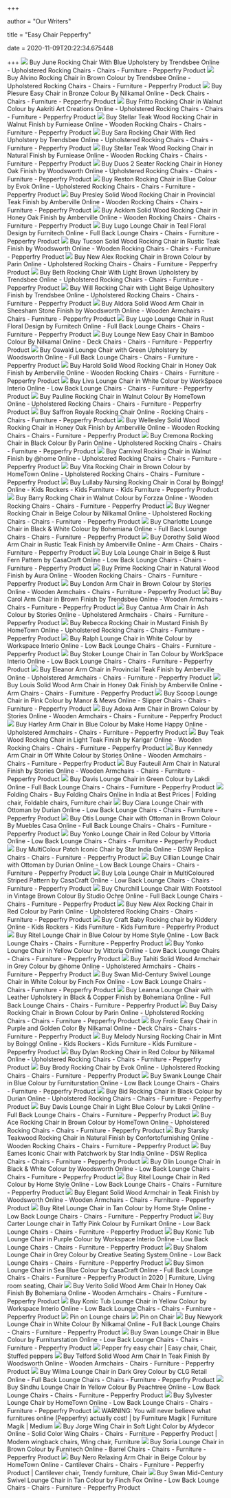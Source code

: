 +++
        
author = "Our Writers"
        
title = "Easy Chair Pepperfry"
        
date = 2020-11-09T20:22:34.675448
        
+++
[ ![](https://ii1.pepperfry.com/media/catalog/product/j/u/494x544/june-rocking-chair-with-blue-upholstery-by-trendsbee-june-rocking-chair-with-blue-upholstery-by-tren-lj8uy2.jpg)](https://ii1.pepperfry.com/media/catalog/product/j/u/494x544/june-rocking-chair-with-blue-upholstery-by-trendsbee-june-rocking-chair-with-blue-upholstery-by-tren-lj8uy2.jpg) Buy June Rocking Chair With Blue Upholstery by Trendsbee Online -  Upholstered Rocking Chairs - Chairs - Furniture - Pepperfry Product
[ ![](https://ii1.pepperfry.com/media/catalog/product/a/l/568x625/alvino-rocking-chair-in-brown-colour-by-trendsbee-alvino-rocking-chair-in-brown-colour-by-trendsbee-o7sbhw.jpg)](https://ii1.pepperfry.com/media/catalog/product/a/l/568x625/alvino-rocking-chair-in-brown-colour-by-trendsbee-alvino-rocking-chair-in-brown-colour-by-trendsbee-o7sbhw.jpg) Buy Alvino Rocking Chair in Brown Colour by Trendsbee Online - Upholstered Rocking  Chairs - Chairs - Furniture - Pepperfry Product
[ ![](https://ii1.pepperfry.com/media/catalog/product/p/l/568x625/plesure-easy-chair-in-bronze-and-golden-colour-by-nilkamal-plesure-easy-chair-in-bronze-and-golden-c-sot5h4.jpg)](https://ii1.pepperfry.com/media/catalog/product/p/l/568x625/plesure-easy-chair-in-bronze-and-golden-colour-by-nilkamal-plesure-easy-chair-in-bronze-and-golden-c-sot5h4.jpg) Buy Plesure Easy Chair in Bronze Colour By Nilkamal Online - Deck Chairs -  Chairs - Furniture - Pepperfry Product
[ ![](https://ii2.pepperfry.com/media/catalog/product/f/r/494x544/fritto-rocking-chair-in-walnut-colour-by-aakriti-art-creations-fritto-rocking-chair-in-walnut-colour-iby4js.jpg)](https://ii2.pepperfry.com/media/catalog/product/f/r/494x544/fritto-rocking-chair-in-walnut-colour-by-aakriti-art-creations-fritto-rocking-chair-in-walnut-colour-iby4js.jpg) Buy Fritto Rocking Chair in Walnut Colour by Aakriti Art Creations Online -  Upholstered Rocking Chairs - Chairs - Furniture - Pepperfry Product
[ ![](https://ii1.pepperfry.com/media/catalog/product/t/e/568x625/teak-wood-rocking-chair-in-walnut-finish-by-furniease-teak-wood-rocking-chair-in-walnut-finish-by-fu-u9qasf.jpg)](https://ii1.pepperfry.com/media/catalog/product/t/e/568x625/teak-wood-rocking-chair-in-walnut-finish-by-furniease-teak-wood-rocking-chair-in-walnut-finish-by-fu-u9qasf.jpg) Buy Stellar Teak Wood Rocking Chair in Walnut Finish by Furniease Online -  Wooden Rocking Chairs - Chairs - Furniture - Pepperfry Product
[ ![](https://ii1.pepperfry.com/media/catalog/product/s/a/494x544/sara-rocking-chair-with-red-upholstery-by-trendsbee-sara-rocking-chair-with-red-upholstery-by-trends-3yv8pg.jpg)](https://ii1.pepperfry.com/media/catalog/product/s/a/494x544/sara-rocking-chair-with-red-upholstery-by-trendsbee-sara-rocking-chair-with-red-upholstery-by-trends-3yv8pg.jpg) Buy Sara Rocking Chair With Red Upholstery by Trendsbee Online -  Upholstered Rocking Chairs - Chairs - Furniture - Pepperfry Product
[ ![](https://ii1.pepperfry.com/media/catalog/product/t/e/568x625/teak-wood-rocking-chair-in-natural-finish-by-furniease-teak-wood-rocking-chair-in-natural-finish-by--kkyqzn.jpg)](https://ii1.pepperfry.com/media/catalog/product/t/e/568x625/teak-wood-rocking-chair-in-natural-finish-by-furniease-teak-wood-rocking-chair-in-natural-finish-by--kkyqzn.jpg) Buy Stellar Teak Wood Rocking Chair in Natural Finish by Furniease Online -  Wooden Rocking Chairs - Chairs - Furniture - Pepperfry Product
[ ![](https://ii1.pepperfry.com/media/catalog/product/d/u/800x880/duos-2-seater-rocking-chair-in-honey-oak-finish-by-woodsworth-duos-2-seater-rocking-chair-in-honey-o-iolfom.jpg)](https://ii1.pepperfry.com/media/catalog/product/d/u/800x880/duos-2-seater-rocking-chair-in-honey-oak-finish-by-woodsworth-duos-2-seater-rocking-chair-in-honey-o-iolfom.jpg) Buy Duos 2 Seater Rocking Chair in Honey Oak Finish by Woodsworth Online -  Upholstered Rocking Chairs - Chairs - Furniture - Pepperfry Product
[ ![](https://ii1.pepperfry.com/media/catalog/product/r/e/800x880/reston-accent-chair-in-blue-colour-by-evok-reston-accent-chair-in-blue-colour-by-evok-t3hdmr.jpg)](https://ii1.pepperfry.com/media/catalog/product/r/e/800x880/reston-accent-chair-in-blue-colour-by-evok-reston-accent-chair-in-blue-colour-by-evok-t3hdmr.jpg) Buy Reston Rocking Chair in Blue Colour by Evok Online - Upholstered Rocking  Chairs - Chairs - Furniture - Pepperfry Product
[ ![](https://ii1.pepperfry.com/media/catalog/product/w/e/494x544/wellesley-solid-wood-rocking-chair-in-provincial-teak-finish-by-amberville-wellesley-solid-wood-rock-pzovki.jpg)](https://ii1.pepperfry.com/media/catalog/product/w/e/494x544/wellesley-solid-wood-rocking-chair-in-provincial-teak-finish-by-amberville-wellesley-solid-wood-rock-pzovki.jpg) Buy Presley Solid Wood Rocking Chair in Provincial Teak Finish by  Amberville Online - Wooden Rocking Chairs - Chairs - Furniture - Pepperfry  Product
[ ![](https://ii2.pepperfry.com/media/catalog/product/a/c/494x544/acklom-solid-wood-rocking-chair-in-honey-oak-finish-by-amberville-acklom-solid-wood-rocking-chair-in-dnwbts.jpg)](https://ii2.pepperfry.com/media/catalog/product/a/c/494x544/acklom-solid-wood-rocking-chair-in-honey-oak-finish-by-amberville-acklom-solid-wood-rocking-chair-in-dnwbts.jpg) Buy Acklom Solid Wood Rocking Chair in Honey Oak Finish by Amberville  Online - Wooden Rocking Chairs - Chairs - Furniture - Pepperfry Product
[ ![](https://ii1.pepperfry.com/media/catalog/product/l/u/494x544/lugo-high-back-accent-cum-lounge-chair-in-teal-floral-design-by-minthomez-lugo-high-back-accent-cum--5ngbzk.jpg)](https://ii1.pepperfry.com/media/catalog/product/l/u/494x544/lugo-high-back-accent-cum-lounge-chair-in-teal-floral-design-by-minthomez-lugo-high-back-accent-cum--5ngbzk.jpg) Buy Lugo Lounge Chair in Teal Floral Design by Furnitech Online - Full Back Lounge  Chairs - Chairs - Furniture - Pepperfry Product
[ ![](https://ii1.pepperfry.com/media/catalog/product/t/u/494x544/tucson-solid-wood-rocking-chair-in-rustic-teak-finish-by-woodsworth-tucson-solid-wood-rocking-chair--mkt6cp.jpg)](https://ii1.pepperfry.com/media/catalog/product/t/u/494x544/tucson-solid-wood-rocking-chair-in-rustic-teak-finish-by-woodsworth-tucson-solid-wood-rocking-chair--mkt6cp.jpg) Buy Tucson Solid Wood Rocking Chair in Rustic Teak Finish by Woodsworth  Online - Wooden Rocking Chairs - Chairs - Furniture - Pepperfry Product
[ ![](https://ii1.pepperfry.com/media/catalog/product/n/e/494x544/new-alex-rocking-chair-in-brown-colour-by-parin-new-alex-rocking-chair-in-brown-colour-by-parin-klgdfy.jpg)](https://ii1.pepperfry.com/media/catalog/product/n/e/494x544/new-alex-rocking-chair-in-brown-colour-by-parin-new-alex-rocking-chair-in-brown-colour-by-parin-klgdfy.jpg) Buy New Alex Rocking Chair in Brown Colour by Parin Online - Upholstered Rocking  Chairs - Chairs - Furniture - Pepperfry Product
[ ![](https://ii1.pepperfry.com/media/catalog/product/b/e/494x544/beth-rocking-chair-with-light-brown-upholstery-by-trendsbee-beth-rocking-chair-with-light-brown-upho-s7wk5i.jpg)](https://ii1.pepperfry.com/media/catalog/product/b/e/494x544/beth-rocking-chair-with-light-brown-upholstery-by-trendsbee-beth-rocking-chair-with-light-brown-upho-s7wk5i.jpg) Buy Beth Rocking Chair With Light Brown Upholstery by Trendsbee Online -  Upholstered Rocking Chairs - Chairs - Furniture - Pepperfry Product
[ ![](https://ii1.pepperfry.com/media/catalog/product/w/i/494x544/will-rocking-chair-with-light-beige-uphosltery-finish-by-trendsbee-will-rocking-chair-with-light-bei-jreh8r.jpg)](https://ii1.pepperfry.com/media/catalog/product/w/i/494x544/will-rocking-chair-with-light-beige-uphosltery-finish-by-trendsbee-will-rocking-chair-with-light-bei-jreh8r.jpg) Buy Will Rocking Chair with Light Beige Uphosltery Finish by Trendsbee  Online - Upholstered Rocking Chairs - Chairs - Furniture - Pepperfry Product
[ ![](https://ii1.pepperfry.com/media/catalog/product/a/l/494x544/aldora-solid-wood-arm-chair-in-sheesham-stone-finish-by-woodsworth-aldora-solid-wood-arm-chair-in-sh-ni6x6c.jpg)](https://ii1.pepperfry.com/media/catalog/product/a/l/494x544/aldora-solid-wood-arm-chair-in-sheesham-stone-finish-by-woodsworth-aldora-solid-wood-arm-chair-in-sh-ni6x6c.jpg) Buy Aldora Solid Wood Arm Chair in Sheesham Stone Finish by Woodsworth  Online - Wooden Armchairs - Chairs - Furniture - Pepperfry Product
[ ![](https://ii1.pepperfry.com/media/catalog/product/l/u/494x544/lugo-high-back-accent-cum-lounge-chair-in-rust-floral-design-by-minthomez-lugo-high-back-accent-cum--kxdoil.jpg)](https://ii1.pepperfry.com/media/catalog/product/l/u/494x544/lugo-high-back-accent-cum-lounge-chair-in-rust-floral-design-by-minthomez-lugo-high-back-accent-cum--kxdoil.jpg) Buy Lugo Lounge Chair in Rust Floral Design by Furnitech Online - Full Back Lounge  Chairs - Chairs - Furniture - Pepperfry Product
[ ![](https://ii1.pepperfry.com/media/catalog/product/l/o/494x544/lounge-new-easy-chair-in-purple-and-bamboo-colour-by-nilkamal-lounge-new-easy-chair-in-purple-and-ba-45j7bo.jpg)](https://ii1.pepperfry.com/media/catalog/product/l/o/494x544/lounge-new-easy-chair-in-purple-and-bamboo-colour-by-nilkamal-lounge-new-easy-chair-in-purple-and-ba-45j7bo.jpg) Buy Lounge New Easy Chair in Bamboo Colour By Nilkamal Online - Deck Chairs  - Chairs - Furniture - Pepperfry Product
[ ![](https://ii1.pepperfry.com/media/catalog/product/o/s/494x544/oswald-lounge-chair-with-green-upholstery-by-woodsworth-oswald-lounge-chair-with-green-upholstery-by-irz8wj.jpg)](https://ii1.pepperfry.com/media/catalog/product/o/s/494x544/oswald-lounge-chair-with-green-upholstery-by-woodsworth-oswald-lounge-chair-with-green-upholstery-by-irz8wj.jpg) Buy Oswald Lounge Chair with Green Upholstery by Woodsworth Online - Full  Back Lounge Chairs - Chairs - Furniture - Pepperfry Product
[ ![](https://ii1.pepperfry.com/media/catalog/product/h/a/568x625/harold-solid-wood-rocking-chair-in-honey-oak-finish-by-amberville-harold-solid-wood-rocking-chair-in-khvadd.jpg)](https://ii1.pepperfry.com/media/catalog/product/h/a/568x625/harold-solid-wood-rocking-chair-in-honey-oak-finish-by-amberville-harold-solid-wood-rocking-chair-in-khvadd.jpg) Buy Harold Solid Wood Rocking Chair in Honey Oak Finish by Amberville  Online - Wooden Rocking Chairs - Chairs - Furniture - Pepperfry Product
[ ![](https://ii1.pepperfry.com/media/catalog/product/s/t/568x625/stokeris-lounge-chair-in-white-colour--colour-by-primrose-stokeris-lounge-chair-in-white-colour--col-6nqcc6.jpg)](https://ii1.pepperfry.com/media/catalog/product/s/t/568x625/stokeris-lounge-chair-in-white-colour--colour-by-primrose-stokeris-lounge-chair-in-white-colour--col-6nqcc6.jpg) Buy Liva Lounge Chair in White Colour by WorkSpace Interio Online - Low  Back Lounge Chairs - Chairs - Furniture - Pepperfry Product
[ ![](https://ii1.pepperfry.com/media/catalog/product/p/a/494x544/pauline-rocking-chair-in-walnut-colour-by-hometown-pauline-rocking-chair-in-walnut-colour-by-hometow-eg5ns1.jpg)](https://ii1.pepperfry.com/media/catalog/product/p/a/494x544/pauline-rocking-chair-in-walnut-colour-by-hometown-pauline-rocking-chair-in-walnut-colour-by-hometow-eg5ns1.jpg) Buy Pauline Rocking Chair in Walnut Colour By HomeTown Online - Upholstered Rocking  Chairs - Chairs - Furniture - Pepperfry Product
[ ![](https://ii1.pepperfry.com/media/catalog/product/s/a/800x880/saffron-royale-rocking-chair-saffron-royale-rocking-chair-qponjp.jpg)](https://ii1.pepperfry.com/media/catalog/product/s/a/800x880/saffron-royale-rocking-chair-saffron-royale-rocking-chair-qponjp.jpg) Buy Saffron Royale Rocking Chair Online - Rocking Chairs - Chairs -  Furniture - Pepperfry Product
[ ![](https://ii1.pepperfry.com/media/catalog/product/w/e/568x625/wellesley-solid-wood-rocking-chair-in-honey-oak-finish-by-amberville-wellesley-solid-wood-rocking-ch-f4v0p5.jpg)](https://ii1.pepperfry.com/media/catalog/product/w/e/568x625/wellesley-solid-wood-rocking-chair-in-honey-oak-finish-by-amberville-wellesley-solid-wood-rocking-ch-f4v0p5.jpg) Buy Wellesley Solid Wood Rocking Chair in Honey Oak Finish by Amberville  Online - Wooden Rocking Chairs - Chairs - Furniture - Pepperfry Product
[ ![](https://ii1.pepperfry.com/media/catalog/product/c/r/568x625/cremona-rocking-chair-in-black-colour-by-parin-cremona-rocking-chair-in-black-colour-by-parin-mlx8ik.jpg)](https://ii1.pepperfry.com/media/catalog/product/c/r/568x625/cremona-rocking-chair-in-black-colour-by-parin-cremona-rocking-chair-in-black-colour-by-parin-mlx8ik.jpg) Buy Cremona Rocking Chair in Black Colour By Parin Online - Upholstered Rocking  Chairs - Chairs - Furniture - Pepperfry Product
[ ![](https://ii1.pepperfry.com/media/catalog/product/c/a/568x625/carnival-solid-wood-rocking-chair-in-walnut-colour-by--home-carnival-solid-wood-rocking-chair-in-wal-9krd9a.jpg)](https://ii1.pepperfry.com/media/catalog/product/c/a/568x625/carnival-solid-wood-rocking-chair-in-walnut-colour-by--home-carnival-solid-wood-rocking-chair-in-wal-9krd9a.jpg) Buy Carnival Rocking Chair in Walnut Finish by @home Online - Upholstered Rocking  Chairs - Chairs - Furniture - Pepperfry Product
[ ![](https://ii1.pepperfry.com/media/catalog/product/v/i/568x625/vita-rocking-chair-in-brown-colour-by-hometown-vita-rocking-chair-in-brown-colour-by-hometown-2wyvuf.jpg)](https://ii1.pepperfry.com/media/catalog/product/v/i/568x625/vita-rocking-chair-in-brown-colour-by-hometown-vita-rocking-chair-in-brown-colour-by-hometown-2wyvuf.jpg) Buy Vita Rocking Chair in Brown Colour by HomeTown Online - Upholstered Rocking  Chairs - Chairs - Furniture - Pepperfry Product
[ ![](https://ii1.pepperfry.com/media/catalog/product/l/u/494x544/lullaby-nursing-chair-in-coral-by-boingg!-lullaby-nursing-chair-in-coral-by-boingg!-ojwijk.jpg)](https://ii1.pepperfry.com/media/catalog/product/l/u/494x544/lullaby-nursing-chair-in-coral-by-boingg!-lullaby-nursing-chair-in-coral-by-boingg!-ojwijk.jpg) Buy Lullaby Nursing Rocking Chair in Coral by Boingg! Online - Kids Rockers  - Kids Furniture - Kids Furniture - Pepperfry Product
[ ![](https://ii1.pepperfry.com/media/catalog/product/b/a/568x625/barry-rocking-chair-in-walnut-colour-by-forzza-barry-rocking-chair-in-walnut-colour-by-forzza-u7xgf7.jpg)](https://ii1.pepperfry.com/media/catalog/product/b/a/568x625/barry-rocking-chair-in-walnut-colour-by-forzza-barry-rocking-chair-in-walnut-colour-by-forzza-u7xgf7.jpg) Buy Barry Rocking Chair in Walnut Colour by Forzza Online - Wooden Rocking  Chairs - Chairs - Furniture - Pepperfry Product
[ ![](https://ii1.pepperfry.com/media/catalog/product/w/e/568x625/wegner-rocking-chair-in-beige-colour-by-nilkamal-wegner-rocking-chair-in-beige-colour-by-nilkamal-5ypgnp.jpg)](https://ii1.pepperfry.com/media/catalog/product/w/e/568x625/wegner-rocking-chair-in-beige-colour-by-nilkamal-wegner-rocking-chair-in-beige-colour-by-nilkamal-5ypgnp.jpg) Buy Wegner Rocking Chair in Beige Colour by Nilkamal Online - Upholstered Rocking  Chairs - Chairs - Furniture - Pepperfry Product
[ ![](https://ii1.pepperfry.com/media/catalog/product/c/h/568x625/charlotte-lounge-chair-in-black---white-colour-by-bohemiana-charlotte-lounge-chair-in-black---white--1qo4vz.jpg)](https://ii1.pepperfry.com/media/catalog/product/c/h/568x625/charlotte-lounge-chair-in-black---white-colour-by-bohemiana-charlotte-lounge-chair-in-black---white--1qo4vz.jpg) Buy Charlotte Lounge Chair in Black & White Colour by Bohemiana Online -  Full Back Lounge Chairs - Chairs - Furniture - Pepperfry Product
[ ![](https://ii1.pepperfry.com/media/catalog/product/d/o/568x625/dorothy-solid-wood-arm-chair-in-rustic-teak-finish-by-amberville-dorothy-solid-wood-arm-chair-in-rus-ygzfhq.jpg)](https://ii1.pepperfry.com/media/catalog/product/d/o/568x625/dorothy-solid-wood-arm-chair-in-rustic-teak-finish-by-amberville-dorothy-solid-wood-arm-chair-in-rus-ygzfhq.jpg) Buy Dorothy Solid Wood Arm Chair in Rustic Teak Finish by Amberville Online  - Arm Chairs - Chairs - Furniture - Pepperfry Product
[ ![](https://ii1.pepperfry.com/media/catalog/product/l/o/494x544/lola-lounge-chair-in-beige---rust-fern-pattern-by-casacraft-lola-lounge-chair-in-beige---rust-fern-p-zfrfqu.jpg)](https://ii1.pepperfry.com/media/catalog/product/l/o/494x544/lola-lounge-chair-in-beige---rust-fern-pattern-by-casacraft-lola-lounge-chair-in-beige---rust-fern-p-zfrfqu.jpg) Buy Lola Lounge Chair in Beige & Rust Fern Pattern by CasaCraft Online -  Low Back Lounge Chairs - Chairs - Furniture - Pepperfry Product
[ ![](https://ii1.pepperfry.com/media/catalog/product/g/a/568x625/gataleg-rocking-chair-in-natural-colour-by-aura-gataleg-rocking-chair-in-natural-colour-by-aura-mz2p0d.jpg)](https://ii1.pepperfry.com/media/catalog/product/g/a/568x625/gataleg-rocking-chair-in-natural-colour-by-aura-gataleg-rocking-chair-in-natural-colour-by-aura-mz2p0d.jpg) Buy Prime Rocking Chair in Natural Wood Finish by Aura Online - Wooden Rocking  Chairs - Chairs - Furniture - Pepperfry Product
[ ![](https://ii2.pepperfry.com/media/catalog/product/l/o/494x544/london-arm-chair-in-cushion---mahogany-wood-finish-by-stories-london-arm-chair-in-cushion---mahogany-boz2u2.jpg)](https://ii2.pepperfry.com/media/catalog/product/l/o/494x544/london-arm-chair-in-cushion---mahogany-wood-finish-by-stories-london-arm-chair-in-cushion---mahogany-boz2u2.jpg) Buy London Arm Chair in Brown Colour by Stories Online - Wooden Armchairs -  Chairs - Furniture - Pepperfry Product
[ ![](https://ii1.pepperfry.com/media/catalog/product/c/a/568x625/carol-arm-chair-in-brown-finish-by-trendsbee-carol-arm-chair-in-brown-finish-by-trendsbee-jaf861.jpg)](https://ii1.pepperfry.com/media/catalog/product/c/a/568x625/carol-arm-chair-in-brown-finish-by-trendsbee-carol-arm-chair-in-brown-finish-by-trendsbee-jaf861.jpg) Buy Carol Arm Chair in Brown Finish by Trendsbee Online - Wooden Armchairs  - Chairs - Furniture - Pepperfry Product
[ ![](https://ii1.pepperfry.com/media/catalog/product/c/a/494x544/cantua-1-seater-sofa-in-solid-ash-wooden-frame-by-stories-cantua-1-seater-sofa-in-solid-ash-wooden-f-88ibmu.jpg)](https://ii1.pepperfry.com/media/catalog/product/c/a/494x544/cantua-1-seater-sofa-in-solid-ash-wooden-frame-by-stories-cantua-1-seater-sofa-in-solid-ash-wooden-f-88ibmu.jpg) Buy Cantua Arm Chair in Ash Colour by Stories Online - Upholstered  Armchairs - Chairs - Furniture - Pepperfry Product
[ ![](https://ii1.pepperfry.com/media/catalog/product/r/e/494x544/rebecca-accent-chair-in-mustard-finish-by-hometown-rebecca-accent-chair-in-mustard-finish-by-hometow-nlud24.jpg)](https://ii1.pepperfry.com/media/catalog/product/r/e/494x544/rebecca-accent-chair-in-mustard-finish-by-hometown-rebecca-accent-chair-in-mustard-finish-by-hometow-nlud24.jpg) Buy Rebecca Rocking Chair in Mustard Finish By HomeTown Online -  Upholstered Rocking Chairs - Chairs - Furniture - Pepperfry Product
[ ![](https://ii1.pepperfry.com/media/catalog/product/r/a/494x544/ralph-lounge-chair-in-white-colour-by-workspace-interio-ralph-lounge-chair-in-white-colour-by-worksp-jd72mv.jpg)](https://ii1.pepperfry.com/media/catalog/product/r/a/494x544/ralph-lounge-chair-in-white-colour-by-workspace-interio-ralph-lounge-chair-in-white-colour-by-worksp-jd72mv.jpg) Buy Ralph Lounge Chair in White Colour by Workspace Interio Online - Low  Back Lounge Chairs - Chairs - Furniture - Pepperfry Product
[ ![](https://ii1.pepperfry.com/media/catalog/product/s/t/494x544/stokeris-lounge-chair-in-tan-colour-colour-by-primrose-stokeris-lounge-chair-in-tan-colour-colour-by-3gkjau.jpg)](https://ii1.pepperfry.com/media/catalog/product/s/t/494x544/stokeris-lounge-chair-in-tan-colour-colour-by-primrose-stokeris-lounge-chair-in-tan-colour-colour-by-3gkjau.jpg) Buy Stoker Lounge Chair in Tan Colour by WorkSpace Interio Online - Low  Back Lounge Chairs - Chairs - Furniture - Pepperfry Product
[ ![](https://ii1.pepperfry.com/media/catalog/product/e/l/494x544/eleanor-arm-chair-in-provincial-teak-finish-by-amberville-eleanor-arm-chair-in-provincial-teak-finis-ospest.jpg)](https://ii1.pepperfry.com/media/catalog/product/e/l/494x544/eleanor-arm-chair-in-provincial-teak-finish-by-amberville-eleanor-arm-chair-in-provincial-teak-finis-ospest.jpg) Buy Eleanor Arm Chair in Provincial Teak Finish by Amberville Online -  Upholstered Armchairs - Chairs - Furniture - Pepperfry Product
[ ![](https://ii1.pepperfry.com/media/catalog/product/l/o/494x544/louis-solid-wood-arm-chair-in-honey-oak-finish-by-amberville-louis-solid-wood-arm-chair-in-honey-oak-vgvafr.jpg)](https://ii1.pepperfry.com/media/catalog/product/l/o/494x544/louis-solid-wood-arm-chair-in-honey-oak-finish-by-amberville-louis-solid-wood-arm-chair-in-honey-oak-vgvafr.jpg) Buy Louis Solid Wood Arm Chair in Honey Oak Finish by Amberville Online - Arm  Chairs - Chairs - Furniture - Pepperfry Product
[ ![](https://ii1.pepperfry.com/media/catalog/product/s/c/494x544/scoop-lounge-chair-in-pink-colour-by-manor---mews-scoop-lounge-chair-in-pink-colour-by-manor---mews-sbqgq1.jpg)](https://ii1.pepperfry.com/media/catalog/product/s/c/494x544/scoop-lounge-chair-in-pink-colour-by-manor---mews-scoop-lounge-chair-in-pink-colour-by-manor---mews-sbqgq1.jpg) Buy Scoop Lounge Chair in Pink Colour by Manor & Mews Online - Slipper  Chairs - Chairs - Furniture - Pepperfry Product
[ ![](https://ii1.pepperfry.com/media/catalog/product/a/d/568x625/adoxa-1-seater-sofa-in-brown-colour-by-stories-adoxa-1-seater-sofa-in-brown-colour-by-stories-hkwcoi.jpg)](https://ii1.pepperfry.com/media/catalog/product/a/d/568x625/adoxa-1-seater-sofa-in-brown-colour-by-stories-adoxa-1-seater-sofa-in-brown-colour-by-stories-hkwcoi.jpg) Buy Adoxa Arm Chair in Brown Colour by Stories Online - Wooden Armchairs -  Chairs - Furniture - Pepperfry Product
[ ![](https://ii1.pepperfry.com/media/catalog/product/h/a/494x544/harley-arm-chair-in-parrot-green-colour-by-make-home-happy-harley-arm-chair-in-parrot-green-colour-b-b01j0f.jpg)](https://ii1.pepperfry.com/media/catalog/product/h/a/494x544/harley-arm-chair-in-parrot-green-colour-by-make-home-happy-harley-arm-chair-in-parrot-green-colour-b-b01j0f.jpg) Buy Harley Arm Chair in Blue Colour by Make Home Happy Online - Upholstered  Armchairs - Chairs - Furniture - Pepperfry Product
[ ![](https://ii1.pepperfry.com/media/catalog/product/t/e/568x625/teak-wood-rocking-chair-in-light-teak-finish-by-karigar-teak-wood-rocking-chair-in-light-teak-finish-tirbrb.jpg)](https://ii1.pepperfry.com/media/catalog/product/t/e/568x625/teak-wood-rocking-chair-in-light-teak-finish-by-karigar-teak-wood-rocking-chair-in-light-teak-finish-tirbrb.jpg) Buy Teak Wood Rocking Chair in Light Teak Finish by Karigar Online - Wooden Rocking  Chairs - Chairs - Furniture - Pepperfry Product
[ ![](https://ii1.pepperfry.com/media/catalog/product/k/e/568x625/kennedy-arm-chair-in-off-white-colour-by-stories-kennedy-arm-chair-in-off-white-colour-by-stories-y5z0wc.jpg)](https://ii1.pepperfry.com/media/catalog/product/k/e/568x625/kennedy-arm-chair-in-off-white-colour-by-stories-kennedy-arm-chair-in-off-white-colour-by-stories-y5z0wc.jpg) Buy Kennedy Arm Chair in Off White Colour by Stories Online - Wooden  Armchairs - Chairs - Furniture - Pepperfry Product
[ ![](https://ii1.pepperfry.com/media/catalog/product/f/a/568x625/fauteuil-arm-chair-in-natural-finish-by-stories-fauteuil-arm-chair-in-natural-finish-by-stories-fmr8nj.jpg)](https://ii1.pepperfry.com/media/catalog/product/f/a/568x625/fauteuil-arm-chair-in-natural-finish-by-stories-fauteuil-arm-chair-in-natural-finish-by-stories-fmr8nj.jpg) Buy Fauteuil Arm Chair in Natural Finish by Stories Online - Wooden  Armchairs - Chairs - Furniture - Pepperfry Product
[ ![](https://ii1.pepperfry.com/media/catalog/product/d/a/494x544/davis-fabric-accent-cum-lounge-chair-in-green-colour-by-lakdi-davis-fabric-accent-cum-lounge-chair-i-ntc0nt.jpg)](https://ii1.pepperfry.com/media/catalog/product/d/a/494x544/davis-fabric-accent-cum-lounge-chair-in-green-colour-by-lakdi-davis-fabric-accent-cum-lounge-chair-i-ntc0nt.jpg) Buy Davis Lounge Chair in Green Colour by Lakdi Online - Full Back Lounge  Chairs - Chairs - Furniture - Pepperfry Product
[ ![](https://i.pinimg.com/originals/c6/aa/9e/c6aa9eab93b9bd64b1a7e16f5785f2f4.jpg)](https://i.pinimg.com/originals/c6/aa/9e/c6aa9eab93b9bd64b1a7e16f5785f2f4.jpg) Folding Chairs - Buy Folding Chairs Online in India at Best Prices |  Folding chair, Foldable chairs, Furniture chair
[ ![](https://ii1.pepperfry.com/media/catalog/product/c/i/568x625/ciara-lounge-chair-with-ottoman-by-durian-ciara-lounge-chair-with-ottoman-by-durian-vfu8gl.jpg)](https://ii1.pepperfry.com/media/catalog/product/c/i/568x625/ciara-lounge-chair-with-ottoman-by-durian-ciara-lounge-chair-with-ottoman-by-durian-vfu8gl.jpg) Buy Ciara Lounge Chair with Ottoman by Durian Online - Low Back Lounge  Chairs - Chairs - Furniture - Pepperfry Product
[ ![](https://ii1.pepperfry.com/media/catalog/product/o/t/494x544/otis-lounge-chair-with-ottoman-in-brown-colour-by-muebles-casa-otis-lounge-chair-with-ottoman-in-bro-wffqu7.jpg)](https://ii1.pepperfry.com/media/catalog/product/o/t/494x544/otis-lounge-chair-with-ottoman-in-brown-colour-by-muebles-casa-otis-lounge-chair-with-ottoman-in-bro-wffqu7.jpg) Buy Otis Lounge Chair with Ottoman in Brown Colour By Muebles Casa Online -  Full Back Lounge Chairs - Chairs - Furniture - Pepperfry Product
[ ![](https://ii1.pepperfry.com/media/catalog/product/y/o/568x625/yonko-lounge-chair-in-red-colour-by-vittoria-yonko-lounge-chair-in-red-colour-by-vittoria-znupxw.jpg)](https://ii1.pepperfry.com/media/catalog/product/y/o/568x625/yonko-lounge-chair-in-red-colour-by-vittoria-yonko-lounge-chair-in-red-colour-by-vittoria-znupxw.jpg) Buy Yonko Lounge Chair in Red Colour by Vittoria Online - Low Back Lounge  Chairs - Chairs - Furniture - Pepperfry Product
[ ![](https://ii1.pepperfry.com/media/catalog/product/m/u/1100x1210/multicolour-patch-iconic-chair-by-star-india-multicolour-patch-iconic-chair-by-star-india-iwybi2.jpg)](https://ii1.pepperfry.com/media/catalog/product/m/u/1100x1210/multicolour-patch-iconic-chair-by-star-india-multicolour-patch-iconic-chair-by-star-india-iwybi2.jpg) Buy MultiColour Patch Iconic Chair by Star India Online - DSW Replica Chairs  - Chairs - Furniture - Pepperfry Product
[ ![](https://ii1.pepperfry.com/media/catalog/product/c/i/568x625/cillian-lounge-chair-with-ottoman-by-durian-cillian-lounge-chair-with-ottoman-by-durian-feogqc.jpg)](https://ii1.pepperfry.com/media/catalog/product/c/i/568x625/cillian-lounge-chair-with-ottoman-by-durian-cillian-lounge-chair-with-ottoman-by-durian-feogqc.jpg) Buy Cillian Lounge Chair with Ottoman by Durian Online - Low Back Lounge  Chairs - Chairs - Furniture - Pepperfry Product
[ ![](https://ii2.pepperfry.com/media/catalog/product/l/o/494x544/lola-accent-chair-in-multicolored-striped-pattern-by-casacraft-lola-accent-chair-in-multicolored-str-wv9ghb.jpg)](https://ii2.pepperfry.com/media/catalog/product/l/o/494x544/lola-accent-chair-in-multicolored-striped-pattern-by-casacraft-lola-accent-chair-in-multicolored-str-wv9ghb.jpg) Buy Lola Lounge Chair in MultiColoured Striped Pattern by CasaCraft Online  - Low Back Lounge Chairs - Chairs - Furniture - Pepperfry Product
[ ![](https://ii1.pepperfry.com/media/catalog/product/c/h/568x625/churchill-lounge-chair-with-footstool-in-vintage-brown-colour-by-studio-ochre-churchill-lounge-chair-leeeq1.jpg)](https://ii1.pepperfry.com/media/catalog/product/c/h/568x625/churchill-lounge-chair-with-footstool-in-vintage-brown-colour-by-studio-ochre-churchill-lounge-chair-leeeq1.jpg) Buy Churchill Lounge Chair With Footstool in Vintage Brown Colour By Studio  Ochre Online - Full Back Lounge Chairs - Chairs - Furniture - Pepperfry  Product
[ ![](https://ii1.pepperfry.com/media/catalog/product/n/e/494x544/new-alex-rocking-chair-in-red-colour-by-parin-new-alex-rocking-chair-in-red-colour-by-parin-hmhd3d.jpg)](https://ii1.pepperfry.com/media/catalog/product/n/e/494x544/new-alex-rocking-chair-in-red-colour-by-parin-new-alex-rocking-chair-in-red-colour-by-parin-hmhd3d.jpg) Buy New Alex Rocking Chair in Red Colour by Parin Online - Upholstered Rocking  Chairs - Chairs - Furniture - Pepperfry Product
[ ![](https://ii1.pepperfry.com/media/catalog/product/c/r/568x625/craft-baby-rocking-chair-by-kiddery-craft-baby-rocking-chair-by-kiddery-rdzxru.jpg)](https://ii1.pepperfry.com/media/catalog/product/c/r/568x625/craft-baby-rocking-chair-by-kiddery-craft-baby-rocking-chair-by-kiddery-rdzxru.jpg) Buy Craft Baby Rocking chair by Kiddery Online - Kids Rockers - Kids  Furniture - Kids Furniture - Pepperfry Product
[ ![](https://ii1.pepperfry.com/media/catalog/product/r/i/494x544/ritel-lounge-chair-in-blue-colour-by-home-style-ritel-lounge-chair-in-blue-colour-by-home-style-f4qanb.jpg)](https://ii1.pepperfry.com/media/catalog/product/r/i/494x544/ritel-lounge-chair-in-blue-colour-by-home-style-ritel-lounge-chair-in-blue-colour-by-home-style-f4qanb.jpg) Buy Ritel Lounge Chair in Blue Colour by Home Style Online - Low Back Lounge  Chairs - Chairs - Furniture - Pepperfry Product
[ ![](https://ii1.pepperfry.com/media/catalog/product/y/o/568x625/yonko-lounge-chair-in-yellow-colour-by-vittoria-yonko-lounge-chair-in-yellow-colour-by-vittoria-gd0ewl.jpg)](https://ii1.pepperfry.com/media/catalog/product/y/o/568x625/yonko-lounge-chair-in-yellow-colour-by-vittoria-yonko-lounge-chair-in-yellow-colour-by-vittoria-gd0ewl.jpg) Buy Yonko Lounge Chair in Yellow Colour by Vittoria Online - Low Back Lounge  Chairs - Chairs - Furniture - Pepperfry Product
[ ![](https://ii1.pepperfry.com/media/catalog/product/t/a/568x625/tahiti-solid-wood-arm-chair-in-blue---grey-colour-by--home-tahiti-solid-wood-arm-chair-in-blue---gre-7wthv9.jpg)](https://ii1.pepperfry.com/media/catalog/product/t/a/568x625/tahiti-solid-wood-arm-chair-in-blue---grey-colour-by--home-tahiti-solid-wood-arm-chair-in-blue---gre-7wthv9.jpg) Buy Tahiti Solid Wood Armchair in Grey Colour by @home Online - Upholstered  Armchairs - Chairs - Furniture - Pepperfry Product
[ ![](https://ii1.pepperfry.com/media/catalog/product/s/w/568x625/swan-mid-century-swivel-lounge-chair-in-white-colour-by-finch-fox-swan-mid-century-swivel-lounge-cha-qjeyiv.jpg)](https://ii1.pepperfry.com/media/catalog/product/s/w/568x625/swan-mid-century-swivel-lounge-chair-in-white-colour-by-finch-fox-swan-mid-century-swivel-lounge-cha-qjeyiv.jpg) Buy Swan Mid-Century Swivel Lounge Chair in White Colour by Finch Fox  Online - Low Back Lounge Chairs - Chairs - Furniture - Pepperfry Product
[ ![](https://ii1.pepperfry.com/media/catalog/product/l/e/568x625/leanna-lounge-chair-with-leather-upholstery-in-black---copper-finish-by-bohemiana-leanna-lounge-chai-yixute.jpg)](https://ii1.pepperfry.com/media/catalog/product/l/e/568x625/leanna-lounge-chair-with-leather-upholstery-in-black---copper-finish-by-bohemiana-leanna-lounge-chai-yixute.jpg) Buy Leanna Lounge Chair with Leather Upholstery in Black & Copper Finish by  Bohemiana Online - Full Back Lounge Chairs - Chairs - Furniture - Pepperfry  Product
[ ![](https://ii2.pepperfry.com/media/catalog/product/d/a/494x544/daisy-rocking-chair-in-brown-colour-by-parin-daisy-rocking-chair-in-brown-colour-by-parin-e81zaz.jpg)](https://ii2.pepperfry.com/media/catalog/product/d/a/494x544/daisy-rocking-chair-in-brown-colour-by-parin-daisy-rocking-chair-in-brown-colour-by-parin-e81zaz.jpg) Buy Daisy Rocking Chair in Brown Colour by Parin Online - Upholstered Rocking  Chairs - Chairs - Furniture - Pepperfry Product
[ ![](https://ii1.pepperfry.com/media/catalog/product/f/r/568x625/frolic-easy-chair-in-purple-and-golden-color-by-nilkamal-frolic-easy-chair-in-purple-and-golden-colo-jbfmp3.jpg)](https://ii1.pepperfry.com/media/catalog/product/f/r/568x625/frolic-easy-chair-in-purple-and-golden-color-by-nilkamal-frolic-easy-chair-in-purple-and-golden-colo-jbfmp3.jpg) Buy Frolic Easy Chair in Purple and Golden Color By Nilkamal Online - Deck  Chairs - Chairs - Furniture - Pepperfry Product
[ ![](https://ii1.pepperfry.com/media/catalog/product/m/e/568x625/melody-nursing-chair-in-mint-by-boingg!-melody-nursing-chair-in-mint-by-boingg!-pl8ukh.jpg)](https://ii1.pepperfry.com/media/catalog/product/m/e/568x625/melody-nursing-chair-in-mint-by-boingg!-melody-nursing-chair-in-mint-by-boingg!-pl8ukh.jpg) Buy Melody Nursing Rocking Chair in Mint by Boingg! Online - Kids Rockers -  Kids Furniture - Kids Furniture - Pepperfry Product
[ ![](https://ii1.pepperfry.com/media/catalog/product/d/y/494x544/dylan-rocking-chair-in-red-colour-by-nilkamal-dylan-rocking-chair-in-red-colour-by-nilkamal-mluyhd.jpg)](https://ii1.pepperfry.com/media/catalog/product/d/y/494x544/dylan-rocking-chair-in-red-colour-by-nilkamal-dylan-rocking-chair-in-red-colour-by-nilkamal-mluyhd.jpg) Buy Dylan Rocking Chair in Red Colour by Nilkamal Online - Upholstered Rocking  Chairs - Chairs - Furniture - Pepperfry Product
[ ![](https://ii1.pepperfry.com/media/catalog/product/b/r/568x625/brody-easy-accent-chair-in-peach-colour-by-evok-brody-easy-accent-chair-in-peach-colour-by-evok-aykefl.jpg)](https://ii1.pepperfry.com/media/catalog/product/b/r/568x625/brody-easy-accent-chair-in-peach-colour-by-evok-brody-easy-accent-chair-in-peach-colour-by-evok-aykefl.jpg) Buy Brody Rocking Chair by Evok Online - Upholstered Rocking Chairs - Chairs  - Furniture - Pepperfry Product
[ ![](https://ii1.pepperfry.com/media/catalog/product/s/w/494x544/swank--lounge-chair-in-blue-colour-by-furniturstation-swank--lounge-chair-in-blue-colour-by-furnitur-ppftrg.jpg)](https://ii1.pepperfry.com/media/catalog/product/s/w/494x544/swank--lounge-chair-in-blue-colour-by-furniturstation-swank--lounge-chair-in-blue-colour-by-furnitur-ppftrg.jpg) Buy Swank Lounge Chair in Blue Colour by Furniturstation Online - Low Back Lounge  Chairs - Chairs - Furniture - Pepperfry Product
[ ![](https://ii1.pepperfry.com/media/catalog/product/b/i/568x625/bid-rocking-chair-in-black-colour-by-durian-bid-rocking-chair-in-black-colour-by-durian-n4kvml.jpg)](https://ii1.pepperfry.com/media/catalog/product/b/i/568x625/bid-rocking-chair-in-black-colour-by-durian-bid-rocking-chair-in-black-colour-by-durian-n4kvml.jpg) Buy Bid Rocking Chair in Black Colour by Durian Online - Upholstered Rocking  Chairs - Chairs - Furniture - Pepperfry Product
[ ![](https://ii1.pepperfry.com/media/catalog/product/d/a/494x544/davis-fabric-accent-cum-lounge-chair-in-light-blue-colour-by-lakdi-davis-fabric-accent-cum-lounge-ch-rehv7c.jpg)](https://ii1.pepperfry.com/media/catalog/product/d/a/494x544/davis-fabric-accent-cum-lounge-chair-in-light-blue-colour-by-lakdi-davis-fabric-accent-cum-lounge-ch-rehv7c.jpg) Buy Davis Lounge Chair in Light Blue Colour by Lakdi Online - Full Back Lounge  Chairs - Chairs - Furniture - Pepperfry Product
[ ![](https://ii1.pepperfry.com/media/catalog/product/a/c/494x544/ace-rocking-chair-in-brown-colour-by-hometown-ace-rocking-chair-in-brown-colour-by-hometown-tnjbyg.jpg)](https://ii1.pepperfry.com/media/catalog/product/a/c/494x544/ace-rocking-chair-in-brown-colour-by-hometown-ace-rocking-chair-in-brown-colour-by-hometown-tnjbyg.jpg) Buy Ace Rocking Chair in Brown Colour by HomeTown Online - Upholstered Rocking  Chairs - Chairs - Furniture - Pepperfry Product
[ ![](https://ii1.pepperfry.com/media/catalog/product/t/e/568x625/teakwood-rocking-chair-in-natural-finish-with-round-handles-by-confortofurnishing-teakwood-rocking-c-snwknj.jpg)](https://ii1.pepperfry.com/media/catalog/product/t/e/568x625/teakwood-rocking-chair-in-natural-finish-with-round-handles-by-confortofurnishing-teakwood-rocking-c-snwknj.jpg) Buy Starsky Teakwood Rocking Chair in Natural Finish by Confortofurnishing  Online - Wooden Rocking Chairs - Chairs - Furniture - Pepperfry Product
[ ![](https://ii1.pepperfry.com/media/catalog/product/e/a/800x880/eames-iconic-chair-with-patchwork-by-star-india-eames-iconic-chair-with-patchwork-by-star-india-p5itxf.jpg)](https://ii1.pepperfry.com/media/catalog/product/e/a/800x880/eames-iconic-chair-with-patchwork-by-star-india-eames-iconic-chair-with-patchwork-by-star-india-p5itxf.jpg) Buy Eames Iconic Chair with Patchwork by Star India Online - DSW Replica  Chairs - Chairs - Furniture - Pepperfry Product
[ ![](https://ii1.pepperfry.com/media/catalog/product/o/l/568x625/olin-lounge-chair-in-black---white-colour-by-woodsworth-olin-lounge-chair-in-black---white-colour-by-fwgpat.jpg)](https://ii1.pepperfry.com/media/catalog/product/o/l/568x625/olin-lounge-chair-in-black---white-colour-by-woodsworth-olin-lounge-chair-in-black---white-colour-by-fwgpat.jpg) Buy Olin Lounge Chair in Black & White Colour by Woodsworth Online - Low  Back Lounge Chairs - Chairs - Furniture - Pepperfry Product
[ ![](https://ii1.pepperfry.com/media/catalog/product/r/i/568x625/ritel-lounge-chair-in-red-colour-by-vilkhu-furniture-ritel-lounge-chair-in-red-colour-by-vilkhu-furn-bbw2su.jpg)](https://ii1.pepperfry.com/media/catalog/product/r/i/568x625/ritel-lounge-chair-in-red-colour-by-vilkhu-furniture-ritel-lounge-chair-in-red-colour-by-vilkhu-furn-bbw2su.jpg) Buy Ritel Lounge Chair in Red Colour by Home Style Online - Low Back Lounge  Chairs - Chairs - Furniture - Pepperfry Product
[ ![](https://ii1.pepperfry.com/media/catalog/product/e/l/568x625/elegant-solid-wood-armchair-in-teak-finish-by-woodsworth-elegant-solid-wood-armchair-in-teak-finish--bomr6f.jpg)](https://ii1.pepperfry.com/media/catalog/product/e/l/568x625/elegant-solid-wood-armchair-in-teak-finish-by-woodsworth-elegant-solid-wood-armchair-in-teak-finish--bomr6f.jpg) Buy Elegant Solid Wood Armchair in Teak Finish by Woodsworth Online -  Wooden Armchairs - Chairs - Furniture - Pepperfry Product
[ ![](https://ii1.pepperfry.com/media/catalog/product/r/i/494x544/ritel-lounge-chair-in-tan-colour-by-vilkhu-furniture-ritel-lounge-chair-in-tan-colour-by-vilkhu-furn-wvvbmi.jpg)](https://ii1.pepperfry.com/media/catalog/product/r/i/494x544/ritel-lounge-chair-in-tan-colour-by-vilkhu-furniture-ritel-lounge-chair-in-tan-colour-by-vilkhu-furn-wvvbmi.jpg) Buy Ritel Lounge Chair in Tan Colour by Home Style Online - Low Back Lounge  Chairs - Chairs - Furniture - Pepperfry Product
[ ![](https://ii1.pepperfry.com/media/catalog/product/c/a/494x544/carter-arm-chair-in-taffy-pink-colour-by-furnikart-carter-arm-chair-in-taffy-pink-colour-by-furnikar-mvwxvn.jpg)](https://ii1.pepperfry.com/media/catalog/product/c/a/494x544/carter-arm-chair-in-taffy-pink-colour-by-furnikart-carter-arm-chair-in-taffy-pink-colour-by-furnikar-mvwxvn.jpg) Buy Carter Lounge chair in Taffy Pink Colour by Furnikart Online - Low Back Lounge  Chairs - Chairs - Furniture - Pepperfry Product
[ ![](https://ii1.pepperfry.com/media/catalog/product/c/o/568x625/comfortable-konic-tub-chair-in-purple-by-workspace-interio-comfortable-konic-tub-chair-in-purple-by--gptuhy.jpg)](https://ii1.pepperfry.com/media/catalog/product/c/o/568x625/comfortable-konic-tub-chair-in-purple-by-workspace-interio-comfortable-konic-tub-chair-in-purple-by--gptuhy.jpg) Buy Konic Tub Lounge Chair in Purple Colour by Workspace Interio Online -  Low Back Lounge Chairs - Chairs - Furniture - Pepperfry Product
[ ![](https://ii1.pepperfry.com/media/catalog/product/s/h/494x544/shalom-lobby-chair-in--grey-colour-by-creative-seating-systems-shalom-lobby-chair-in--grey-colour-by-dg7sor.jpg)](https://ii1.pepperfry.com/media/catalog/product/s/h/494x544/shalom-lobby-chair-in--grey-colour-by-creative-seating-systems-shalom-lobby-chair-in--grey-colour-by-dg7sor.jpg) Buy Shalom Lounge Chair in Grey Colour by Creative Seating System Online -  Low Back Lounge Chairs - Chairs - Furniture - Pepperfry Product
[ ![](https://i.pinimg.com/originals/ba/df/cb/badfcb21703ab747a4075d1500d078e3.jpg)](https://i.pinimg.com/originals/ba/df/cb/badfcb21703ab747a4075d1500d078e3.jpg) Buy Simon Lounge Chair in Sea Blue Colour by CasaCraft Online - Full Back Lounge  Chairs - Chairs - Furniture - Pepperfry Product in 2020 | Furniture, Living  room seating, Chair
[ ![](https://ii1.pepperfry.com/media/catalog/product/v/e/494x544/verito-solid-wood-arm-chair-in-honey-oak-finish-by-bohemiana-verito-solid-wood-arm-chair-in-honey-oa-royj30.jpg)](https://ii1.pepperfry.com/media/catalog/product/v/e/494x544/verito-solid-wood-arm-chair-in-honey-oak-finish-by-bohemiana-verito-solid-wood-arm-chair-in-honey-oa-royj30.jpg) Buy Verito Solid Wood Arm Chair In Honey Oak Finish By Bohemiana Online -  Wooden Armchairs - Chairs - Furniture - Pepperfry Product
[ ![](https://ii1.pepperfry.com/media/catalog/product/c/o/568x625/comfortable-konic-tub-chair-in-yellow-by-workspace-interio-comfortable-konic-tub-chair-in-yellow-by--tkfusx.jpg)](https://ii1.pepperfry.com/media/catalog/product/c/o/568x625/comfortable-konic-tub-chair-in-yellow-by-workspace-interio-comfortable-konic-tub-chair-in-yellow-by--tkfusx.jpg) Buy Konic Tub Lounge Chair in Yellow Colour by Workspace Interio Online -  Low Back Lounge Chairs - Chairs - Furniture - Pepperfry Product
[ ![](https://i.pinimg.com/originals/5e/47/a2/5e47a2144d059b759da43d904dbc2fae.jpg)](https://i.pinimg.com/originals/5e/47/a2/5e47a2144d059b759da43d904dbc2fae.jpg) Pin on Lounge chairs
[ ![](https://i.pinimg.com/originals/28/2e/71/282e712c50e44f7d3974e01db6b1e048.jpg)](https://i.pinimg.com/originals/28/2e/71/282e712c50e44f7d3974e01db6b1e048.jpg) Pin on Chair
[ ![](https://ii1.pepperfry.com/media/catalog/product/n/e/1100x1210/newyork-lounge-chair-in-pr-white-colour-by-nilkamal-newyork-lounge-chair-in-pr-white-colour-by-nilka-128vfx.jpg)](https://ii1.pepperfry.com/media/catalog/product/n/e/1100x1210/newyork-lounge-chair-in-pr-white-colour-by-nilkamal-newyork-lounge-chair-in-pr-white-colour-by-nilka-128vfx.jpg) Buy Newyork Lounge Chair in White Colour By Nilkamal Online - Full Back Lounge  Chairs - Chairs - Furniture - Pepperfry Product
[ ![](https://ii1.pepperfry.com/media/catalog/product/s/w/568x625/swan-lounge-chair-in-blue-colour-by-furniturstation-swan-lounge-chair-in-blue-colour-by-furniturstat-q5cefw.jpg)](https://ii1.pepperfry.com/media/catalog/product/s/w/568x625/swan-lounge-chair-in-blue-colour-by-furniturstation-swan-lounge-chair-in-blue-colour-by-furniturstat-q5cefw.jpg) Buy Swan Lounge Chair in Blue Colour by Furniturstation Online - Low Back Lounge  Chairs - Chairs - Furniture - Pepperfry Product
[ ![](https://i.pinimg.com/originals/22/3f/45/223f4580d902ed76baafd9a31c0fcaf9.jpg)](https://i.pinimg.com/originals/22/3f/45/223f4580d902ed76baafd9a31c0fcaf9.jpg) Pepper fry easy chair | Easy chair, Chair, Stuffed peppers
[ ![](https://ii1.pepperfry.com/media/catalog/product/t/e/568x625/telford-fabric-lounge-chair-in-green-colour-by-woodsworth-telford-fabric-lounge-chair-in-green-colou-lu4oxq.jpg)](https://ii1.pepperfry.com/media/catalog/product/t/e/568x625/telford-fabric-lounge-chair-in-green-colour-by-woodsworth-telford-fabric-lounge-chair-in-green-colou-lu4oxq.jpg) Buy Telford Solid Wood Arm Chair In Teak Finish By Woodsworth Online -  Wooden Armchairs - Chairs - Furniture - Pepperfry Product
[ ![](https://ii1.pepperfry.com/media/catalog/product/w/i/1100x1210/wilma-lounge-chair-in-dark-grey-colour-by-clg-retail-wilma-lounge-chair-in-dark-grey-colour-by-clg-r-ypgvzo.jpg)](https://ii1.pepperfry.com/media/catalog/product/w/i/1100x1210/wilma-lounge-chair-in-dark-grey-colour-by-clg-retail-wilma-lounge-chair-in-dark-grey-colour-by-clg-r-ypgvzo.jpg) Buy Wilma Lounge Chair in Dark Grey Colour by CLG Retail Online - Full Back Lounge  Chairs - Chairs - Furniture - Pepperfry Product
[ ![](https://ii1.pepperfry.com/media/catalog/product/s/i/568x625/sindhu-lounge-chair-in-yellow-colour-by-peachtree-sindhu-lounge-chair-in-yellow-colour-by-peachtree-ghtcos.jpg)](https://ii1.pepperfry.com/media/catalog/product/s/i/568x625/sindhu-lounge-chair-in-yellow-colour-by-peachtree-sindhu-lounge-chair-in-yellow-colour-by-peachtree-ghtcos.jpg) Buy Sindhu Lounge Chair In Yellow Colour By Peachtree Online - Low Back Lounge  Chairs - Chairs - Furniture - Pepperfry Product
[ ![](https://ii1.pepperfry.com/media/catalog/product/s/y/1100x1210/sylvester-lounge-chair-by-hometown-sylvester-lounge-chair-by-hometown-zdt0hk.jpg)](https://ii1.pepperfry.com/media/catalog/product/s/y/1100x1210/sylvester-lounge-chair-by-hometown-sylvester-lounge-chair-by-hometown-zdt0hk.jpg) Buy Sylvester Lounge Chair by HomeTown Online - Low Back Lounge Chairs -  Chairs - Furniture - Pepperfry Product
[ ![](https://miro.medium.com/max/784/1*p-lH0h9Sv7PjDoy--9WttA.png)](https://miro.medium.com/max/784/1*p-lH0h9Sv7PjDoy--9WttA.png) WARNING: You will never believe what furnitures online (Pepperfry) actually  cost! | by Furniture Magik | Furniture Magik | Medium
[ ![](https://i.pinimg.com/originals/60/f6/60/60f66010c31a5b0b45c1c0dfaa0e4049.jpg)](https://i.pinimg.com/originals/60/f6/60/60f66010c31a5b0b45c1c0dfaa0e4049.jpg) Buy Jorge Wing Chair in Soft Light Color by Afydecor Online - Solid Color  Wing Chairs - Chairs - Furniture - Pepperfry Product | Modern wingback  chairs, Wing chair, Furniture
[ ![](https://ii1.pepperfry.com/media/catalog/product/s/o/1100x1210/soria-lounge-chair-in-brown-backrest-colour-in-furnitech-soria-lounge-chair-in-brown-backrest-colour-oycflw.jpg)](https://ii1.pepperfry.com/media/catalog/product/s/o/1100x1210/soria-lounge-chair-in-brown-backrest-colour-in-furnitech-soria-lounge-chair-in-brown-backrest-colour-oycflw.jpg) Buy Soria Lounge Chair in Brown Colour by Furnitech Online - Barrel Chairs  - Chairs - Furniture - Pepperfry Product
[ ![](https://i.pinimg.com/originals/ee/a6/6d/eea66dfd5cc64af58c12667bb06d3e66.jpg)](https://i.pinimg.com/originals/ee/a6/6d/eea66dfd5cc64af58c12667bb06d3e66.jpg) Buy Nero Relaxing Arm Chair in Beige Colour by HomeTown Online - Cantilever  Chairs - Chairs - Furniture - Pepperfry Product | Cantilever chair, Trendy  furniture, Chair
[ ![](https://ii1.pepperfry.com/media/catalog/product/s/w/1100x1210/swan-mid-century-swivel-lounge-chair-in-tan-colour-by-finch-fox-swan-mid-century-swivel-lounge-chair-k9o2mp.jpg)](https://ii1.pepperfry.com/media/catalog/product/s/w/1100x1210/swan-mid-century-swivel-lounge-chair-in-tan-colour-by-finch-fox-swan-mid-century-swivel-lounge-chair-k9o2mp.jpg) Buy Swan Mid-Century Swivel Lounge Chair in Tan Colour by Finch Fox Online  - Low Back Lounge Chairs - Chairs - Furniture - Pepperfry Product
